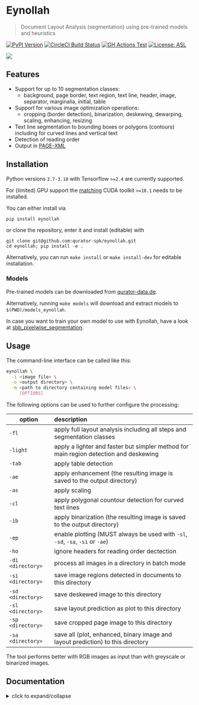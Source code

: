 # Eynollah
> Document Layout Analysis (segmentation) using pre-trained models and heuristics

[![PyPI Version](https://img.shields.io/pypi/v/eynollah)](https://pypi.org/project/eynollah/)
[![CircleCI Build Status](https://circleci.com/gh/qurator-spk/eynollah.svg?style=shield)](https://circleci.com/gh/qurator-spk/eynollah)
[![GH Actions Test](https://github.com/qurator-spk/eynollah/actions/workflows/test-eynollah.yml/badge.svg)](https://github.com/qurator-spk/eynollah/actions/workflows/test-eynollah.yml)
[![License: ASL](https://img.shields.io/github/license/qurator-spk/eynollah)](https://opensource.org/license/apache-2-0/)

![](https://user-images.githubusercontent.com/952378/102350683-8a74db80-3fa5-11eb-8c7e-f743f7d6eae2.jpg)

## Features
* Support for up to 10 segmentation classes: 
  * background, page border, text region, text line, header, image, separator, marginalia, initial, table
* Support for various image optimization operations:
  * cropping (border detection), binarization, deskewing, dewarping, scaling, enhancing, resizing
* Text line segmentation to bounding boxes or polygons (contours) including for curved lines and vertical text
* Detection of reading order
* Output in [PAGE-XML](https://github.com/PRImA-Research-Lab/PAGE-XML)

## Installation
Python versions `3.7-3.10` with Tensorflow `>=2.4` are currently supported.

For (limited) GPU support the [matching](https://www.tensorflow.org/install/source#gpu) CUDA toolkit `>=10.1` needs to be installed.

You can either install via 

```
pip install eynollah
```

or clone the repository, enter it and install (editable) with

```
git clone git@github.com:qurator-spk/eynollah.git
cd eynollah; pip install -e .
```

Alternatively, you can run `make install` or `make install-dev` for editable installation.

### Models

Pre-trained models can be downloaded from [qurator-data.de](https://qurator-data.de/eynollah/).

Alternatively, running `make models` will download and extract models to `$(PWD)/models_eynollah`.

In case you want to train your own model to use with Eynollah, have a look at [sbb_pixelwise_segmentation](https://github.com/qurator-spk/sbb_pixelwise_segmentation). 

## Usage

The command-line interface can be called like this:

```sh
eynollah \
  -i <image file> \
  -o <output directory> \
  -m <path to directory containing model files> \
     [OPTIONS]
```

The following options can be used to further configure the processing:

| option   |      description      |
|----------|:-------------|
| `-fl`  | apply full layout analysis including all steps and segmentation classes |
| `-light` | apply a lighter and faster but simpler method for main region detection and deskewing |
| `-tab` | apply table detection |
| `-ae`  | apply enhancement (the resulting image is saved to the output directory) |
| `-as`  | apply scaling |
| `-cl`  | apply polygonal countour detection for curved text lines |
| `-ib`  | apply binarization (the resulting image is saved to the output directory)  |
| `-ep`  | enable plotting (MUST always be used with `-sl`, `-sd`, `-sa`, `-si` or `-ae`) |
| `-ho`  | ignore headers for reading order dectection |
| `-di <directory>`  | process all images in a directory in batch mode |
| `-si <directory>`  | save image regions detected in documents to this directory |
| `-sd <directory>`  | save deskewed image to this directory |
| `-sl <directory>`  | save layout prediction as plot to this directory |
| `-sp <directory>`  | save cropped page image to this directory |
| `-sa <directory>`  | save all (plot, enhanced, binary image and layout prediction) to this directory |

The tool performs better with RGB images as input than with greyscale or binarized images.

## Documentation
  
<details>
  <summary>click to expand/collapse</summary>

### Region types  

  <details>
  <summary>click to expand/collapse</summary><br/>
    
Eynollah can currently be used to detect the following region types/elements:
* [Border](https://ocr-d.de/en/gt-guidelines/pagexml/pagecontent_xsd_Complex_Type_pc_BorderType.html)
* [Textregion](https://ocr-d.de/en/gt-guidelines/pagexml/pagecontent_xsd_Complex_Type_pc_TextRegionType.html)
* [Textline](https://ocr-d.de/en/gt-guidelines/pagexml/pagecontent_xsd_Complex_Type_pc_TextLineType.html)
* [Image](https://ocr-d.de/en/gt-guidelines/pagexml/pagecontent_xsd_Complex_Type_pc_ImageRegionType.html)
* [Separator](https://ocr-d.de/en/gt-guidelines/pagexml/pagecontent_xsd_Complex_Type_pc_SeparatorRegionType.html)
* [Marginalia](https://ocr-d.de/en/gt-guidelines/trans/lyMarginalie.html)
* [Initial (Drop Capital)](https://ocr-d.de/en/gt-guidelines/trans/lyInitiale.html)
 
In addition, the tool can detect the [ReadingOrder](https://ocr-d.de/en/gt-guidelines/trans/lyLeserichtung.html) of regions. The final goal is to feed the output to an OCR model.
    
  </details>

### Method description

  <details>
  <summary>click to expand/collapse</summary><br/>
  
Eynollah uses a combination of various models and heuristics (see flowchart below for the different stages and how they interact):
* [Border detection](https://github.com/qurator-spk/eynollah#border-detection)
* [Layout detection](https://github.com/qurator-spk/eynollah#layout-detection)
* [Textline detection](https://github.com/qurator-spk/eynollah#textline-detection)
* [Image enhancement](https://github.com/qurator-spk/eynollah#Image_enhancement)
* [Scale classification](https://github.com/qurator-spk/eynollah#Scale_classification)
* [Heuristic methods](https://https://github.com/qurator-spk/eynollah#heuristic-methods)

The first three stages are based on [pixel-wise segmentation](https://github.com/qurator-spk/sbb_pixelwise_segmentation).

![](https://user-images.githubusercontent.com/952378/100619946-1936f680-331e-11eb-9297-6e8b4cab3c16.png)

#### Border detection
For the purpose of text recognition (OCR) and in order to avoid noise being introduced from texts outside the printspace, one first needs to detect the border of the printed frame. This is done by a binary pixel-wise-segmentation model trained on a dataset of 2,000 documents where about 1,200 of them come from the [dhSegment](https://github.com/dhlab-epfl/dhSegment/) project (you can download the dataset from [here](https://github.com/dhlab-epfl/dhSegment/releases/download/v0.2/pages.zip)) and the remainder having been annotated in SBB. For border detection, the model needs to be fed with the whole image at once rather than separated in patches.

### Layout detection
As a next step, text regions need to be identified by means of layout detection. Again a pixel-wise segmentation model was trained on 131 labeled images from the SBB digital collections, including some data augmentation. Since the target of this tool are historical documents, we consider as main region types text regions, separators, images, tables and background - each with their own subclasses, e.g. in the case of text regions, subclasses like header/heading, drop capital, main body text etc. While it would be desirable to detect and classify each of these classes in a granular way, there are also limitations due to having a suitably large and balanced training set. Accordingly, the current version of this tool is focussed on the main region types background, text region, image and separator. 

#### Textline detection
In a subsequent step, binary pixel-wise segmentation is used again to classify pixels in a document that constitute textlines. For textline segmentation, a model was initially trained on documents with only one column/block of text and some augmentation with regard to scaling. By fine-tuning the parameters also for multi-column documents, additional training data was produced that resulted in a much more robust textline detection model.

#### Image enhancement
This is an image to image model which input was low quality of an image and label was actually the original image. For this one we did not have any GT, so we decreased the quality of documents in SBB and then feed them into model.

#### Scale classification
This is simply an image classifier which classifies images based on their scales or better to say based on their number of columns.

### Heuristic methods
Some heuristic methods are also employed to further improve the model predictions: 
* After border detection, the largest contour is determined by a bounding box, and the image cropped to these coordinates. 
* For text region detection, the image is scaled up to make it easier for the model to detect background space between text regions.
* A minimum area is defined for text regions in relation to the overall image dimensions, so that very small regions that are noise can be filtered out. 
* Deskewing is applied on the text region level (due to regions having different degrees of skew) in order to improve the textline segmentation result. 
* After deskewing, a calculation of the pixel distribution on the X-axis allows the separation of textlines (foreground) and background pixels.
* Finally, using the derived coordinates, bounding boxes are determined for each textline.

  </details>
    
### How to use

  <details>
  <summary>click to expand/collapse</summary><br/>
  
Eynollah makes use of up to 9 trained models which are responsible for different operations like size detection, column classification, image enhancement, page extraction, main layout detection, full layout detection and textline detection.That does not mean that all 9 models are always required for every document. Based on the document characteristics and parameters specified, different scenarios can be applied.

* If none of the parameters is set to `true`, the tool will perform a layout detection of main regions (background, text, images, separators and marginals). An advantage of this tool is that it tries to extract main text regions separately as much as possible.

* If you set `-ae` (**a**llow image **e**nhancement) parameter to `true`, the tool will first check the ppi (pixel-per-inch) of the image and when it is less than 300, the tool will resize it and only then image enhancement will occur. Image enhancement can also take place without this option, but by setting this option to `true`, the layout xml data (e.g. coordinates) will be based on the resized and enhanced image instead of the original image.

* For some documents, while the quality is good, their scale is very large, and the performance of tool decreases. In such cases you can set `-as` (**a**llow **s**caling) to `true`. With this option enabled, the tool will try to rescale the image and only then the layout detection process will begin.

* If you care about drop capitals (initials) and headings, you can set `-fl` (**f**ull **l**ayout) to `true`. With this setting, the tool can currently distinguish 7 document layout classes/elements.

* In cases where the document includes curved headers or curved lines, rectangular bounding boxes for textlines will not be a great option. In such cases it is strongly recommended setting the flag `-cl` (**c**urved **l**ines) to `true` to find contours of curved lines instead of rectangular bounding boxes. Be advised that enabling this option increases the processing time of the tool.

* To crop and save image regions inside the document, set the parameter `-si` (**s**ave **i**mages) to true and provide a directory path to store the extracted images.

* This tool is actively being developed. If problems occur, or the performance does not meet your expectations, we welcome your feedback via [issues](https://github.com/qurator-spk/eynollah/issues).

#### `--full-layout` vs `--no-full-layout`

Here are the difference in elements detected depending on the `--full-layout`/`--no-full-layout` command line flags:

|                          | `--full-layout` | `--no-full-layout` |
| ---                      | ---             | ---                |
| reading order            | x               | x                  |
| header regions           | x               | -                  |
| text regions             | x               | x                  |
| text regions / text line | x               | x                  |
| drop-capitals            | x               | -                  |
| marginals                | x               | x                  |
| marginals / text line    | x               | x                  |
| image region             | x               | x                  |

#### Use as OCR-D processor

Eynollah ships with a CLI interface to be used as [OCR-D](https://ocr-d.de) processor. In this case, the source image file group with (preferably) RGB images should be used as input like this:

`ocrd-eynollah-segment -I OCR-D-IMG -O SEG-LINE -P models`
    
In fact, the image referenced by `@imageFilename` in PAGE-XML is passed on directly to Eynollah as a processor, so that e.g. calling

`ocrd-eynollah-segment -I OCR-D-IMG-BIN -O SEG-LINE -P models`
    
would still use the original (RGB) image despite any binarization that may have occured in previous OCR-D processing steps

 #### Eynollah "light"
    
 Eynollah light uses a faster method to predict and extract the early layout. But with the light option enabled deskewing is not applied for any text region and done only once for the whole document.
    
  </details>
    
</details>